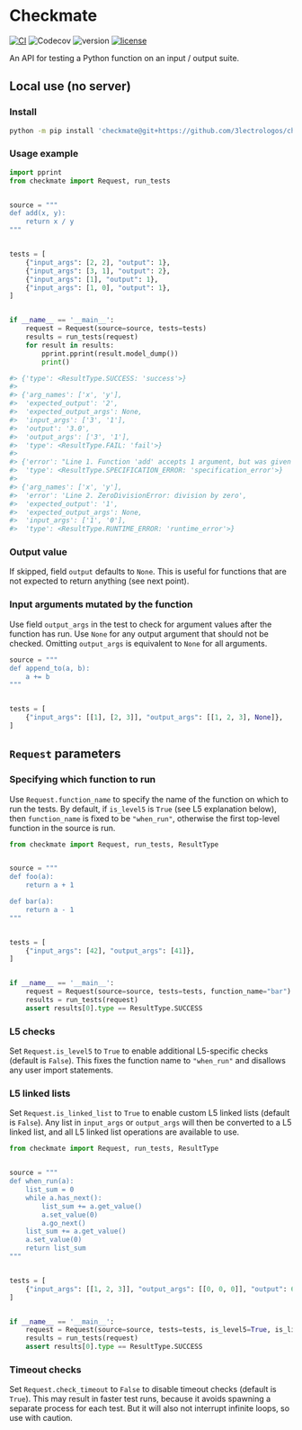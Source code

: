 # Checkmate

[![CI](https://github.com/3lectrologos/checkmate/actions/workflows/CI.yml/badge.svg)](https://github.com/3lectrologos/checkmate/actions/workflows/CI.yml)
![Codecov](https://img.shields.io/codecov/c/gh/3lectrologos/checkmate)
![version](https://img.shields.io/python/required-version-toml?tomlFilePath=https%3A%2F%2Fraw.githubusercontent.com%2F3lectrologos%2Fcheckmate%2Fmain%2Fpyproject.toml)
[![license](https://img.shields.io/github/license/3lectrologos/checkmate.svg)](https://github.com/3lectrologos/checkmate/blob/main/LICENSE)

An API for testing a Python function on an input / output suite.


## Local use (no server)

### Install
```bash
python -m pip install 'checkmate@git+https://github.com/3lectrologos/checkmate.git'
```

### Usage example
```python
import pprint
from checkmate import Request, run_tests


source = """
def add(x, y):
    return x / y
"""


tests = [
    {"input_args": [2, 2], "output": 1},
    {"input_args": [3, 1], "output": 2},
    {"input_args": [1], "output": 1},
    {"input_args": [1, 0], "output": 1},
]


if __name__ == '__main__':
    request = Request(source=source, tests=tests)
    results = run_tests(request)
    for result in results:
        pprint.pprint(result.model_dump())
        print()

#> {'type': <ResultType.SUCCESS: 'success'>}
#> 
#> {'arg_names': ['x', 'y'],
#>  'expected_output': '2',
#>  'expected_output_args': None,
#>  'input_args': ['3', '1'],
#>  'output': '3.0',
#>  'output_args': ['3', '1'],
#>  'type': <ResultType.FAIL: 'fail'>}
#> 
#> {'error': "Line 1. Function 'add' accepts 1 argument, but was given 2",
#>  'type': <ResultType.SPECIFICATION_ERROR: 'specification_error'>}
#> 
#> {'arg_names': ['x', 'y'],
#>  'error': 'Line 2. ZeroDivisionError: division by zero',
#>  'expected_output': '1',
#>  'expected_output_args': None,
#>  'input_args': ['1', '0'],
#>  'type': <ResultType.RUNTIME_ERROR: 'runtime_error'>}
```

### Output value
If skipped, field `output` defaults to `None`.
This is useful for functions that are not expected to return anything (see next point).

### Input arguments mutated by the function
Use field `output_args` in the test to check for argument values after the function has run.
Use `None` for any output argument that should not be checked.
Omitting `output_args` is equivalent to `None` for all arguments.
```python
source = """
def append_to(a, b):
    a += b
"""


tests = [
    {"input_args": [[1], [2, 3]], "output_args": [[1, 2, 3], None]},
]
```

## `Request` parameters

### Specifying which function to run
Use `Request.function_name` to specify the name of the function on which to run the tests.
By default, if `is_level5` is `True` (see L5 explanation below), then `function_name` is fixed to be `"when_run"`,
otherwise the first top-level function in the source is run.

```python
from checkmate import Request, run_tests, ResultType


source = """
def foo(a):
    return a + 1

def bar(a):
    return a - 1
"""


tests = [
    {"input_args": [42], "output_args": [41]},
]


if __name__ == '__main__':
    request = Request(source=source, tests=tests, function_name="bar")
    results = run_tests(request)
    assert results[0].type == ResultType.SUCCESS
```


### L5 checks
Set `Request.is_level5` to `True` to enable additional L5-specific checks (default is `False`).
This fixes the function name to `"when_run"` and disallows any user import statements.


### L5 linked lists
Set `Request.is_linked_list` to `True` to enable custom L5 linked lists (default is `False`).
Any list in `input_args` or `output_args` will then be converted to a L5 linked list,
and all L5 linked list operations are available to use.
```python
from checkmate import Request, run_tests, ResultType


source = """
def when_run(a):
    list_sum = 0
    while a.has_next():
        list_sum += a.get_value()
        a.set_value(0)
        a.go_next()
    list_sum += a.get_value()
    a.set_value(0)
    return list_sum
"""


tests = [
    {"input_args": [[1, 2, 3]], "output_args": [[0, 0, 0]], "output": 6},
]


if __name__ == '__main__':
    request = Request(source=source, tests=tests, is_level5=True, is_linked_list=True)
    results = run_tests(request)
    assert results[0].type == ResultType.SUCCESS
```


### Timeout checks
Set `Request.check_timeout` to `False` to disable timeout checks (default is `True`).
This may result in faster test runs, because it avoids spawning a separate process for each test.
But it will also not interrupt infinite loops, so use with caution.
